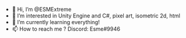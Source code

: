 - 👋 Hi, I’m @ESMExtreme
- 👀 I’m interested in Unity Engine and C#, pixel art, isometric 2d, html
- 🌱 I’m currently learning everything!
- 📫 How to reach me ? Discord: Esme#9946

<!---
ESMExtreme/ESMExtreme is a ✨ special ✨ repository because its `README.md` (this file) appears on your GitHub profile.
You can click the Preview link to take a look at your changes.
--->
